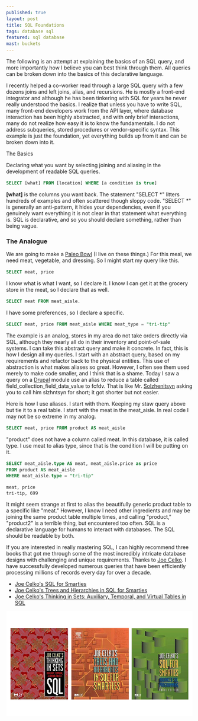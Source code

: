 ```yaml
---
published: true
layout: post
title: SQL Foundations
tags: database sql
featured: sql database
mast: buckets
---
```


The following is an attempt at explaining the basics of an SQL query, and more importantly how I believe you can best think through them. All queries can be broken down into the basics of this declarative language.

I recently helped a co-worker read through a large SQL query with a few dozens joins and left joins, alias, and recursions. He is mostly a front-end integrator and although he has been tinkering with SQL for years he never really understood the basics. I realize that unless you have to write SQL, many front-end developers work from the API layer, where database interaction has been highly abstracted, and with only brief interactions, many do not realize how easy it is to know the fundamentals. I do not address subqueries, stored procedures or vendor-specific syntax. This example is just the foundation, yet everything builds up from it and can be broken down into it.

The Basics

Declaring what you want by selecting joining and aliasing in the development of readable SQL queries.

```sql
SELECT [what] FROM [location] WHERE [a condition is true]
```

**[what]** is the columns you want back. The statement "SELECT *" litters hundreds of examples and often scattered though sloppy code. "SELECT *" is generally an anti-pattern, it hides your dependencies, even if you genuinely want everything it is not clear in that statement what everything is. SQL is declarative, and so you should declare something, rather than being vague.

### The Analogue
We are going to make a [Paleo Bowl](https://www.stupideasypaleo.com/2017/03/02/bitchin-bowl-recipe/) (I live on these things.) For this meal, we need meat, vegetable, and dressing.  So I might start my query like this.

```sql
SELECT meat, price
```

I know what is what I want, so I declare it. I know I can get it at the grocery store in the meat, so I declare that as well.

```sql
SELECT meat FROM meat_aisle.
```

I have some preferences, so I declare a specific.

```sql
SELECT meat, price FROM meat_aisle WHERE meat_type = "tri-tip"
```

The example is an analog, stores in my area do not take orders directly via SQL, although they nearly all do in their inventory and point-of-sale systems. I can take this abstract query and make it concrete. In fact, this is how I design all my queries.  I start with an abstract query, based on my requirements and refactor back to the physical entities. This use of abstraction is what makes aliases so great. However, I often see them used merely to make code smaller, and I think that is a shame. Today I saw a query on a [Drupal](https://www.drupal.org/) module use an alias to reduce a table called field_collection_field_data_value to fcfdv. That is like Mr. [Solzhenitsyn](https://amzn.to/2FSgfbq) asking you to call him slzhntsyn for short; it got shorter but not easier.

Here is how I use aliases. I start with them. Keeping my staw query above but tie it to a real table. I start with the meat in the meat_aisle. In real code I may not be so extreme in my analog.

```sql
SELECT meat, price FROM product AS meat_aisle
```

"product" does not have a column called meat. In this database, it is called type. I use meat to alias type, since that is the condition I will be putting on it.

```sql
SELECT meat_aisle.type AS meat, meat_aisle.price as price
FROM product AS meat_aisle
WHERE meat_aisle.type = "tri-tip"
```

```plain
meat, price
tri-tip, 699
```

It might seem strange at first to alias the beautifully generic product table to a specific like "meat." However, I know I need other ingredients and may be joining the same product table multiple times, and calling "product," "product2" is a terrible thing, but encountered too often. SQL is a declarative language for humans to interact with databases. The SQL should be readable by both.

If you are interested in really mastering SQL, I can highly recommend three books that got me through some of the most incredibly intricate database designs with challenging and unique requirements. Thanks to [Joe Celko](https://amzn.to/2rs09jC). I have successfully developed numerous queries that have been efficiently processing millions of records every day for over a decade.

- [Joe Celko's SQL for Smarties](https://amzn.to/2wn5232)
- [Joe Celko's Trees and Hierarchies in SQL for Smarties](https://amzn.to/2KFBL6J)
- [Joe Celko's Thinking in Sets: Auxiliary, Temporal, and Virtual Tables in SQL](https://amzn.to/2Im8NdT)


[![celko](/images/content/celko.png)](https://amzn.to/2rs09jC)